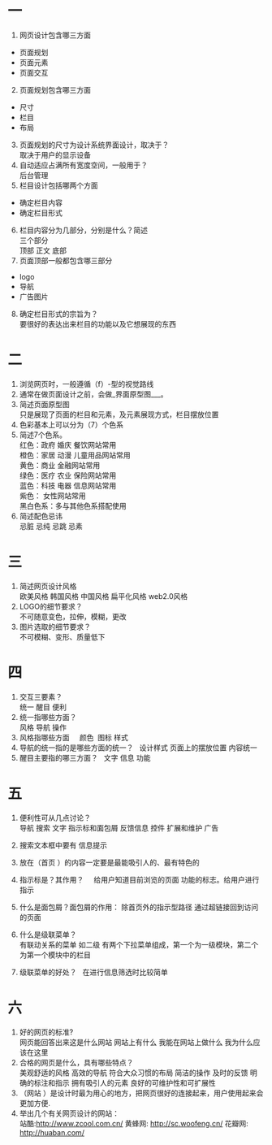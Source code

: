 # 一

1. 网页设计包含哪三方面  
* 页面规划 
* 页面元素 
* 页面交互
2. 页面规划包含哪三方面  
* 尺寸 
* 栏目 
* 布局
3. 页面规划的尺寸为设计系统界面设计，取决于？  
取决于用户的显示设备
4. 自动适应占满所有宽度空间，一般用于？  
后台管理
5. 栏目设计包括哪两个方面         
* 确定栏目内容   
* 确定栏目形式
6. 栏目内容分为几部分，分别是什么？简述  
三个部分    
顶部 正文 底部
7. 页面顶部一般都包含哪三部分  
* logo 
* 导航 
* 广告图片

8. 确定栏目形式的宗旨为？  
要很好的表达出来栏目的功能以及它想展现的东西
# 二
1. 浏览网页时，一般遵循（f）-型的视觉路线  
2. 通常在做页面设计之前，会做_界面原型图___。  
3. 简述页面原型图    
只是展现了页面的栏目和元素，及元素展现方式，栏目摆放位置
4. 色彩基本上可以分为（7）个色系
5. 简述7个色系。  
红色：政府 婚庆 餐饮网站常用   
橙色：家居 动漫 儿童用品网站常用  
黄色：商业 金融网站常用  
绿色：医疗 农业 保险网站常用  
蓝色：科技 电器 信息网站常用  
紫色： 女性网站常用  
黑白色系：多与其他色系搭配使用
6. 简述配色忌讳  
忌脏 忌纯 忌跳 忌素
# 三

1. 简述网页设计风格  
欧美风格 韩国风格 中国风格 扁平化风格 web2.0风格
2. LOGO的细节要求？  
不可随意变色，拉伸，模糊，更改
3. 图片选取的细节要求？  
不可模糊、变形、质量低下
# 四

1. 交互三要素？  
统一 醒目 便利
2. 统一指哪些方面？  
风格 导航 操作
3. 风格指哪些方面    
颜色  图标 样式
4. 导航的统一指的是哪些方面的统一？   
设计样式 页面上的摆放位置 内容统一
5. 醒目主要指的哪三方面？  
文字 信息 功能
# 五
1. 便利性可从几点讨论？  
导航 搜索 文字 指示标和面包屑 反馈信息 控件 扩展和维护 广告
2. 搜索文本框中要有 信息提示
3. 放在（首页 ）的内容一定要是最能吸引人的、最有特色的
4. 指示标是？其作用？      
给用户知道目前浏览的页面 功能的标志。给用户进行指示
5. 什么是面包屑？面包屑的作用： 除首页外的指示型路径 通过超链接回到访问的页面  

6. 什么是级联菜单？    
有联动关系的菜单 如二级 有两个下拉菜单组成，第一个为一级模块，第二个为第一个模块中的栏目
7. 级联菜单的好处？    
在进行信息筛选时比较简单

# 六

1. 好的网页的标准?  
网页能回答出来这是什么网站 网站上有什么 我能在网站上做什么 我为什么应该在这里
2. 合格的网页是什么，具有哪些特点？  
美观舒适的风格 高效的导航 符合大众习惯的布局 简洁的操作 及时的反馈 明确的标注和指示 拥有吸引人的元素 良好的可维护性和可扩展性
3. （网站 ）是设计时最为用心的地方，把网页很好的连接起来，用户使用起来会更加方便.
4. 举出几个有关网页设计的网站：  
 站酷:http://www.zcool.com.cn/ 黄蜂网: http://sc.woofeng.cn/ 花瓣网: http://huaban.com/

